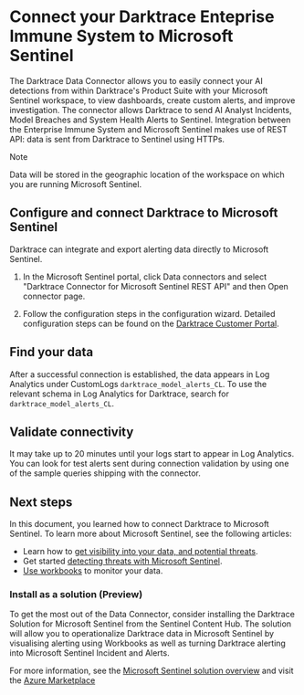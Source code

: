 <!-- Taken from https://raw.githubusercontent.com/Azure/Azure-Sentinel/master/DataConnectors/Templates/Doc_Template_REST_API_Connector.md -->

# Connect your Darktrace Enteprise Immune System to Microsoft Sentinel 


The Darktrace Data Connector allows you to easily connect your AI detections from within Darktrace's Product Suite with your Microsoft Sentinel workspace, to view dashboards, create custom alerts, and improve investigation. The connector allows Darktrace to send AI Analyst Incidents, Model Breaches and System Health Alerts to Sentinel. Integration between the Enterprise Immune System and Microsoft Sentinel makes use of REST API: data is sent from Darktrace to Sentinel using HTTPs.


> [!NOTE]
> Data will be stored in the geographic location of the workspace on which you are running Microsoft Sentinel.

## Configure and connect Darktrace to Microsoft Sentinel

Darktrace can integrate and export alerting data directly to Microsoft Sentinel.

1. In the Microsoft Sentinel portal, click Data connectors and select "Darktrace Connector for Microsoft Sentinel REST API" and then Open connector page.

2. Follow the configuration steps in the configuration wizard. Detailed configuration steps can be found on the [Darktrace Customer Portal](https://customerportal.darktrace.com/product-guides/main/azure-sentinel-introduction).

## Find your data

After a successful connection is established, the data appears in Log Analytics under CustomLogs `darktrace_model_alerts_CL`.
To use the relevant schema in Log Analytics for Darktrace, search for `darktrace_model_alerts_CL`.

## Validate connectivity
It may take up to 20 minutes until your logs start to appear in Log Analytics. You can look for test alerts sent during connection validation by using one of the sample queries shipping with the connector.


## Next steps
In this document, you learned how to connect Darktrace to Microsoft Sentinel. To learn more about Microsoft Sentinel, see the following articles:
- Learn how to [get visibility into your data, and potential threats](https://docs.microsoft.com/azure/sentinel/get-visibility).
- Get started [detecting threats with Microsoft Sentinel](https://docs.microsoft.com/azure/sentinel/detect-threats-built-in).
- [Use workbooks](https://docs.microsoft.com/azure/sentinel/monitor-your-data) to monitor your data.

### Install as a solution (Preview)

To get the most out of the Data Connector, consider installing the Darktrace Solution for Microsoft Sentinel from the Sentinel Content Hub. The solution will allow you to operationalize Darktrace data in Microsoft Sentinel by visualising alerting using Workbooks as well as turning Darktrace alerting into Microsoft Sentinel Incident and Alerts.

For more information, see the [Microsoft Sentinel solution overview](https://docs.microsoft.com/azure/sentinel/sentinel-solutions) and visit the [Azure Marketplace](https://azure.microsoft.com/marketplace/)

